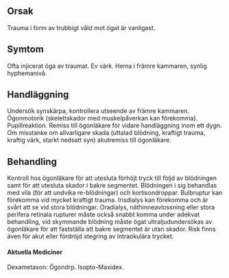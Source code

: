## Orsak

Trauma i form av trubbigt våld mot ögat är vanligast.

## Symtom

Ofta injicerat öga av traumat. Ev värk. Hema i främre kammaren, synlig hyphemanivå.

## Handläggning

Undersök synskärpa, kontrollera utseende av främre kammaren. Ögonmotorik (skelettskador med muskelpåverkan kan förekomma). Pupillreaktion. Remiss till ögonläkare för vidare handläggning inom ett dygn. Om misstanke om allvarligare skada (uttalad blödning, kraftigt trauma, kraftig värk, starkt nedsatt syn) akutremiss till ögonläkare.

## Behandling

Kontroll hos ögonläkare för att utesluta förhöjt tryck till följd av blödningen samt för att utesluta skador i bakre segmentet. Blödningen i sig behandlas med vila (för att undvika re-blödningar) och kortisondroppar. Bulbruptur kan förekomma vid mycket kraftigt trauma. Irisdialys kan förekomma och är svårt att se vid stora blödningar. Oradialys, näthinneavlossning eller stora perifera retinala rupturer måste också snabbt komma under adekvat behandling, vid skymmande blödning måste ögat ultraljudundersökas av ögonläkare för att fastställa att bakre segmentet är utan skador. Risk finns även för akut eller fördröjd stegring av intraokulära trycket.

#### Aktuella Mediciner

Dexametason: Ögondrp. Isopto-Maxidex.

